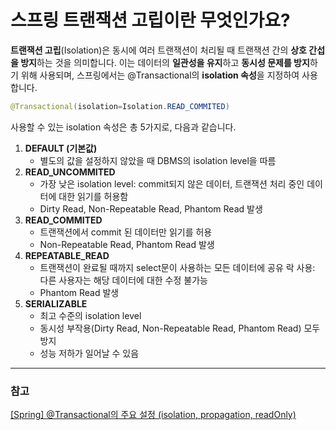 # 스프링 트랜잭션 고립이란 무엇인가요?

**트랜잭션 고립**(Isolation)은 동시에 여러 트랜잭션이 처리될 때 트랜잭션 간의 **상호 간섭을 방지**하는 것을 의미합니다. 이는 데이터의 **일관성을 유지**하고 **동시성 문제를 방지**하기 위해 사용되며, 스프링에서는 @Transactional의 **isolation 속성**을 지정하여 사용합니다.

```java
@Transactional(isolation=Isolation.READ_COMMITED)
```

사용할 수 있는 isolation 속성은 총 5가지로, 다음과 같습니다.

1. **DEFAULT (기본값)**
    - 별도의 값을 설정하지 않았을 때 DBMS의 isolation level을 따름
2. **READ_UNCOMMITED**
    - 가장 낮은 isolation level: commit되지 않은 데이터, 트랜잭션 처리 중인 데이터에 대한 읽기를 허용함
    - Dirty Read, Non-Repeatable Read, Phantom Read 발생
3. **READ_COMMITED**
    - 트랜잭션에서 commit 된 데이터만 읽기를 허용
    - Non-Repeatable Read, Phantom Read 발생
4. **REPEATABLE_READ**
    - 트랜잭션이 완료될 때까지 select문이 사용하는 모든 데이터에 공유 락 사용: 다른 사용자는 해당 데이터에 대한 수정 불가능
    - Phantom Read 발생
5. **SERIALIZABLE**
    - 최고 수준의 isolation level
    - 동시성 부작용(Dirty Read, Non-Repeatable Read, Phantom Read) 모두 방지
    - 성능 저하가 일어날 수 있음

---

### 참고

[[Spring] @Transactional의 주요 설정 (isolation, propagation, readOnly)](https://ojava.tistory.com/207)